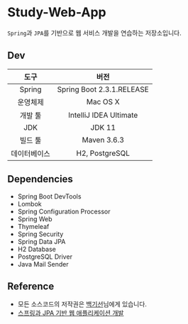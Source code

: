 # Study-Web-App
`Spring`과 `JPA`를 기반으로 웹 서비스 개발을 연습하는 저장소입니다.

## Dev
|도구|버전|
|:---:|:---:|
|Spring|Spring Boot 2.3.1.RELEASE|
|운영체제|Mac OS X|
|개발 툴|IntelliJ IDEA Ultimate|
|JDK|JDK 11|
|빌드 툴|Maven 3.6.3|
|데이터베이스| H2, PostgreSQL |

## Dependencies
- Spring Boot DevTools
- Lombok
- Spring Configuration Processor
- Spring Web
- Thymeleaf
- Spring Security
- Spring Data JPA
- H2 Database
- PostgreSQL Driver
- Java Mail Sender

## Reference
- 모든 소스코드의 저작권은 [백기선](https://www.youtube.com/channel/UCwjaZf1WggZdbczi36bWlBA)님에게 있습니다.
- [스프링과 JPA 기반 웹 애플리케이션 개발](https://www.inflearn.com/course/%EC%8A%A4%ED%94%84%EB%A7%81-JPA-%EC%9B%B9%EC%95%B1)
